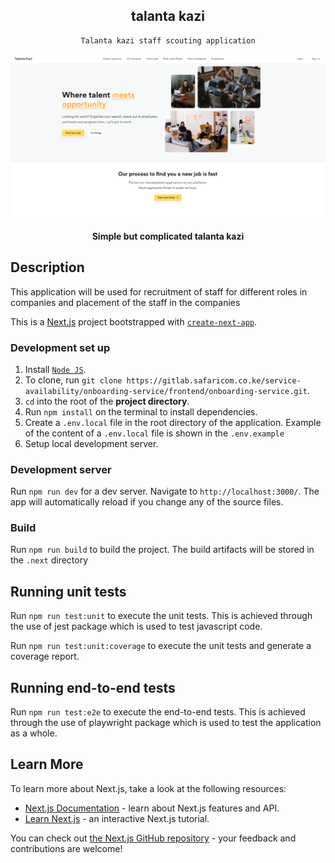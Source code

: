 <div align="center">

## talanta kazi

</div>

<div align="center">

    Talanta kazi staff scouting application

[![Onboarding service](./public/readme.png)](https://gitlab.safaricom.co.ke/service-availability/onboarding-service/frontend/onboarding-service)

#### Simple but complicated talanta kazi

</div>

## Description

This application will be used for recruitment of staff for different roles in
companies and placement of the staff in the companies

This is a [Next.js](https://nextjs.org/) project bootstrapped
with [`create-next-app`](https://github.com/vercel/next.js/tree/canary/packages/create-next-app).

### Development set up

1. Install [`Node JS`](https://nodejs.org/en/).
2. To clone,
   run `git clone https://gitlab.safaricom.co.ke/service-availability/onboarding-service/frontend/onboarding-service.git`.
3. `cd` into the root of the **project directory**.
4. Run `npm install` on the terminal to install dependencies.
5. Create a `.env.local` file in the root directory of the application. Example
   of the content of a `.env.local` file is shown in the `.env.example`
6. Setup local development server.

### Development server

Run `npm run dev` for a dev server. Navigate to `http://localhost:3000/`. The
app
will automatically reload if you change any of the source files.

### Build

Run `npm run build` to build the project. The build artifacts will be stored in
the `.next` directory

## Running unit tests

Run `npm run test:unit` to execute the unit tests. This is achieved through the
use of
jest package which is used to test javascript code.

Run `npm run test:unit:coverage` to execute the unit tests and generate a
coverage report.

## Running end-to-end tests

Run `npm run test:e2e` to execute the end-to-end tests. This is achieved
through the use of
playwright package which is used to test the application as a whole.

## Learn More

To learn more about Next.js, take a look at the following resources:

- [Next.js Documentation](https://nextjs.org/docs) - learn about Next.js
  features and API.
- [Learn Next.js](https://nextjs.org/learn) - an interactive Next.js tutorial.

You can check
out [the Next.js GitHub repository](https://github.com/vercel/next.js/) - your
feedback and contributions are welcome!
